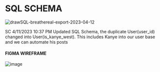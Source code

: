 # SQL SCHEMA

![drawSQL-breathereal-export-2023-04-12](https://user-images.githubusercontent.com/54126946/231333390-cc2bd3d0-c7d9-4ce4-aea5-469452085e2a.png)

SC 4/11/2023 10:37 PM Updated SQL Schema, the duplicate User(user_id) changed into User(is_kanye_west). This includes Kanye into our user base and we can automate his posts 

#### FIGMA WIREFRAME

![image](https://user-images.githubusercontent.com/54126946/231354547-c671d094-d3be-4d80-a2dc-65c1a83a902c.png)



